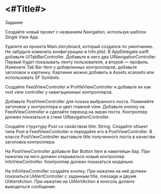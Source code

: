 #  <#Title#>
Задание

Создайте новый проект с названием Navigation, используя шаблон Single View App.

Удалите из проекта Main.storyboard, который создался по умолчанию. Не забудьте изменить конфигурацию в Info.plist.
В AppDelegate.swift добавьте UITabBarController. Добавьте в него два UINavigationController. Первый будет показывать ленту пользователя, а второй — профиль.
Измените Tab Bar Item у добавленных контроллеров, добавьте заголовок и картинку. Картинки можно добавить в Assets.xcassets или использовать SF Symbols.

Создайте FeedViewController и ProfileViewController и добавьте их как root view controller у навигационных контроллеров.

Добавьте PostViewController для показа выбранного поста. Поменяйте заголовок у контроллера и цвет главной view. Добавьте кнопку на FeedViewController и сделайте переход на экран поста. Контроллер должен показаться в стеке UINavigationController.

Создайте структуру Post со свойством title: String. Создайте объект типа Post в FeedViewController и передайте его в PostViewController. В классе PostViewController выставьте title полученного поста в качестве заголовка контроллера.

На PostViewController добавьте Bar Button Item в навигейшн бар. При нажатии на него должен открываться новый контроллер InfoViewController. Контроллер должен показаться модально.

На InfoViewController создайте кнопку. При нажатии на неё должен показаться UIAlertController с заданным title, message и двумя UIAlertAction. При нажатии на UIAlertAction в консоль должно выводиться сообщение.
